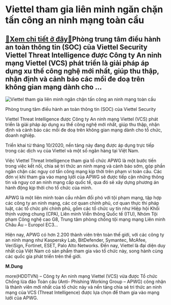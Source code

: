 Viettel tham gia liên minh ngăn chặn tấn công an ninh mạng toàn cầu
===================================================================

[:gift:Xem chi tiết ở đây:gift:](https://hddtvn.com/viettel-tham-gia-lien-minh-ngan-chan-tan-cong-an-ninh-mang-toan-cau/)Phòng trung tâm điều hành an toàn thông tin (SOC) của Viettel Security Viettel Threat Intelligence được Công ty An ninh mạng Viettel (VCS) phát triển là giải pháp áp dụng xu thế công nghệ mới nhất, giúp thu thập, nhận định và cảnh báo các mối đe doạ trên không gian mạng dành cho …
-----------------------------------------------------------------------------------------------------------------------------------------------------------------------------------------------------------------------------------------------------------------------------------------





![Viettel tham gia liên minh ngăn chặn tấn công an ninh mạng toàn cầu](https://hddtvn.com/wp-content/uploads/2021/01/0124_Phong_SOC_cua_Viettel_Security.jpg "Viettel tham gia liên minh ngăn chặn tấn công an ninh mạng toàn cầu")


Phòng trung tâm điều hành an toàn thông tin (SOC) của Viettel Security



Viettel Threat Intelligence được Công ty An ninh mạng Viettel (VCS) phát triển là giải pháp áp dụng xu thế công nghệ mới nhất, giúp thu thập, nhận định và cảnh báo các mối đe doạ trên không gian mạng dành cho tổ chức, doanh nghiệp.


Triển khai từ tháng 10/2020, nền tảng này đang được áp dụng trực tiếp trong các dịch vụ của Viettel và một số ngân hàng tại Việt Nam.


Việc Viettel Threat Intelligence tham gia tổ chức APWG là một bước tiến trong việc kết nối, chia sẻ tri thức an ninh mạng và cảnh báo sớm, góp phần ngăn chặn các nguy cơ tấn công mạng kịp thời trên phạm vi toàn cầu. Các đơn vị khi tham gia vào mạng lưới của APWG sẽ được tiếp cận những thông tin và nguy cơ an ninh mạng cấp quốc tế, qua đó sẽ xây dựng phương án hành động kịp thời cho tổ chức của mình.


APWG là một liên minh toàn cầu nhằm đối phó với tội phạm mạng, tập hợp các công ty an ninh mạng, các cơ quan chính phủ, cơ quan thực thi pháp luật, các tổ chức phi chính phủ, gồm các tổ chức uy tín như Hiệp hội Khối thịnh vượng chung (CPA), Liên minh Viễn thông Quốc tế (ITU), Nhóm Tội phạm Công nghệ cao G8, Trung tâm phòng chống tội mạng mạng Liên minh Châu Âu – Europol EC3…


Hiện nay, APWG có hơn 2.200 thành viên trên toàn thế giới, với các công ty an ninh mạng như Kaspersky Lab, BitDefender, Symantec, McAfee, VeriSign, Fortinet, ESET, Palo Alto Networks. Đến nay, Viettel là đại diện duy nhất của Việt Nam có sản phẩm tham gia vào tổ chức này, song hành cùng các quốc gia phát triển trên thế giới.




**M.Dung**



more(HDDTVN) – Công ty An ninh mạng Viettel (VCS) vừa được Tổ chức Chống lừa đảo Toàn cầu (Anti- Phishing Working Group – APWG) công nhận là thành viên mới nhất của tổ chức này và nền tảng chia sẻ tri thức an ninh mạng của VCS (Threat Intelligence) được lựa chọn để tham gia vào mạng lưới của APWG.

